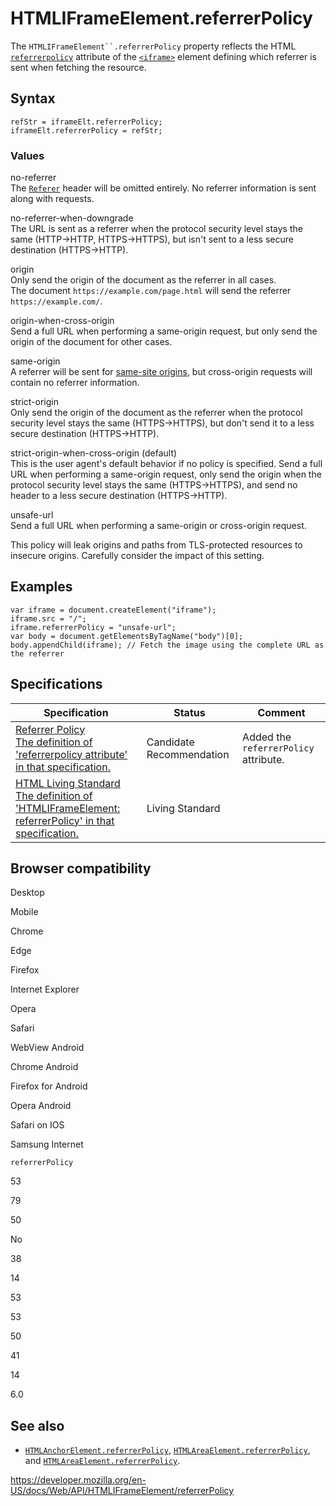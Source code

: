 HTMLIFrameElement.referrerPolicy
================================

The `HTMLIFrameElement``.referrerPolicy` property reflects the HTML [`referrerpolicy`](https://developer.mozilla.org/en-US/docs/Web/HTML/Element/iframe#attr-referrerpolicy) attribute of the [`<iframe>`](https://developer.mozilla.org/en-US/docs/Web/HTML/Element/iframe) element defining which referrer is sent when fetching the resource.

Syntax
------

    refStr = iframeElt.referrerPolicy;
    iframeElt.referrerPolicy = refStr;

### Values

no-referrer  
The [`Referer`](https://developer.mozilla.org/en-US/docs/Web/HTTP/Headers/Referer) header will be omitted entirely. No referrer information is sent along with requests.

no-referrer-when-downgrade  
The URL is sent as a referrer when the protocol security level stays the same (HTTP→HTTP, HTTPS→HTTPS), but isn't sent to a less secure destination (HTTPS→HTTP).

origin  
Only send the origin of the document as the referrer in all cases.  
The document `https://example.com/page.html` will send the referrer `https://example.com/`.

origin-when-cross-origin  
Send a full URL when performing a same-origin request, but only send the origin of the document for other cases.

same-origin  
A referrer will be sent for [same-site origins](https://developer.mozilla.org/en-US/docs/Web/Security/Same-origin_policy), but cross-origin requests will contain no referrer information.

strict-origin  
Only send the origin of the document as the referrer when the protocol security level stays the same (HTTPS→HTTPS), but don't send it to a less secure destination (HTTPS→HTTP).

strict-origin-when-cross-origin (default)  
This is the user agent's default behavior if no policy is specified. Send a full URL when performing a same-origin request, only send the origin when the protocol security level stays the same (HTTPS→HTTPS), and send no header to a less secure destination (HTTPS→HTTP).

unsafe-url  
Send a full URL when performing a same-origin or cross-origin request.

This policy will leak origins and paths from TLS-protected resources to insecure origins. Carefully consider the impact of this setting.

Examples
--------

    var iframe = document.createElement("iframe");
    iframe.src = "/";
    iframe.referrerPolicy = "unsafe-url";
    var body = document.getElementsByTagName("body")[0];
    body.appendChild(iframe); // Fetch the image using the complete URL as the referrer

Specifications
--------------

<table><thead><tr class="header"><th>Specification</th><th>Status</th><th>Comment</th></tr></thead><tbody><tr class="odd"><td><a href="https://w3c.github.io/webappsec-referrer-policy/#referrer-policy-delivery-referrer-attribute">Referrer Policy<br />
<span class="small">The definition of 'referrerpolicy attribute' in that specification.</span></a></td><td><span class="spec-cr">Candidate Recommendation</span></td><td>Added the <code>referrerPolicy</code> attribute.</td></tr><tr class="even"><td><a href="https://html.spec.whatwg.org/multipage/#dom-iframe-referrerpolicy">HTML Living Standard<br />
<span class="small">The definition of 'HTMLIFrameElement: referrerPolicy' in that specification.</span></a></td><td><span class="spec-living">Living Standard</span></td><td></td></tr></tbody></table>

Browser compatibility
---------------------

Desktop

Mobile

Chrome

Edge

Firefox

Internet Explorer

Opera

Safari

WebView Android

Chrome Android

Firefox for Android

Opera Android

Safari on IOS

Samsung Internet

`referrerPolicy`

53

79

50

No

38

14

53

53

50

41

14

6.0

See also
--------

-   [`HTMLAnchorElement.referrerPolicy`](../htmlanchorelement/referrerpolicy), [`HTMLAreaElement.referrerPolicy`](../htmlareaelement/referrerpolicy), and [`HTMLAreaElement.referrerPolicy`](../htmlareaelement/referrerpolicy).

<a href="https://developer.mozilla.org/en-US/docs/Web/API/HTMLIFrameElement/referrerPolicy" class="_attribution-link">https://developer.mozilla.org/en-US/docs/Web/API/HTMLIFrameElement/referrerPolicy</a>
